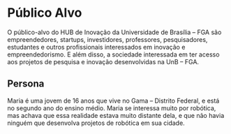 # Público Alvo

O público-alvo do HUB de Inovação da Universidade de Brasília – FGA são empreendedores, startups, investidores, professores, pesquisadores, estudantes e outros profissionais interessados em inovação e empreendedorismo.  E além disso, a sociedade interessada em ter acesso aos projetos de pesquisa e inovação desenvolvidas na UnB – FGA. 


## Persona

Maria é uma jovem de 16 anos que vive no Gama – Distrito Federal, e está no segundo ano do ensino médio. Maria se interessa muito por robótica, mas achava que essa realidade estava muito distante dela, e que não havia ninguém que desenvolva projetos de robótica em sua cidade. 

